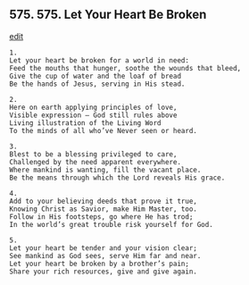 
## 575.  575. Let Your Heart Be Broken
[edit](https://docs.google.com/document/d/1cw808q3GMDzWJU3FgM4aX577nqH6LKyE/edit?mode=html)






    1.
    Let your heart be broken for a world in need:
    Feed the mouths that hunger, soothe the wounds that bleed,
    Give the cup of water and the loaf of bread
    Be the hands of Jesus, serving in His stead.

    2.
    Here on earth applying principles of love,
    Visible expression – God still rules above
    Living illustration of the Living Word
    To the minds of all who’ve Never seen or heard.

    3.
    Blest to be a blessing privileged to care,
    Challenged by the need apparent everywhere.
    Where mankind is wanting, fill the vacant place.
    Be the means through which the Lord reveals His grace.

    4.
    Add to your believing deeds that prove it true,
    Knowing Christ as Savior, make Him Master, too.
    Follow in His footsteps, go where He has trod;
    In the world’s great trouble risk yourself for God.

    5.
    Let your heart be tender and your vision clear;
    See mankind as God sees, serve Him far and near.
    Let your heart be broken by a brother’s pain;
    Share your rich resources, give and give again.
